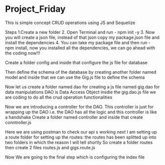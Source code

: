 # Project_Friday
This is simple concept CRUD operations using JS and Sequelize

Steps
   1.Create a new folder
   2. Open Terminal and run - npm init -y
   3. Now you will create a json file, instead of that json copy my package.json file and install the dependencies
   4. You can take my package file and then run - npm install, now you installed all the dependencies, we can go ahead with the coding now!!!


Create a folder config and inside that configure the js file for database

Then define the schema of the database by creating another folder named model and inside that we can use the Gig.js file to define the schema

Now let us create a folder named dao for creating a js file named gig.dao for data manipulations
DAO is Data Access Object
insdie the gig.dao.js file we are coding to do all the crud operation functionalities

Now we are introducing a controller for the DAO. This controller is just for wrapping up the DAO i.e. the DAO has all the logic and this controller is like a handshake
Create a folder named controller and inside that create conntroller.js

Here we are using postman to check our api s working
next I am setting up a route folder for setting up the routes: the routes has been splitted up into two folders in which the reason I will tell shortly
So create a folder routes then create 2 files routes.js and gigs.route.js

Now We are going to the final step which is configuring the index file 


